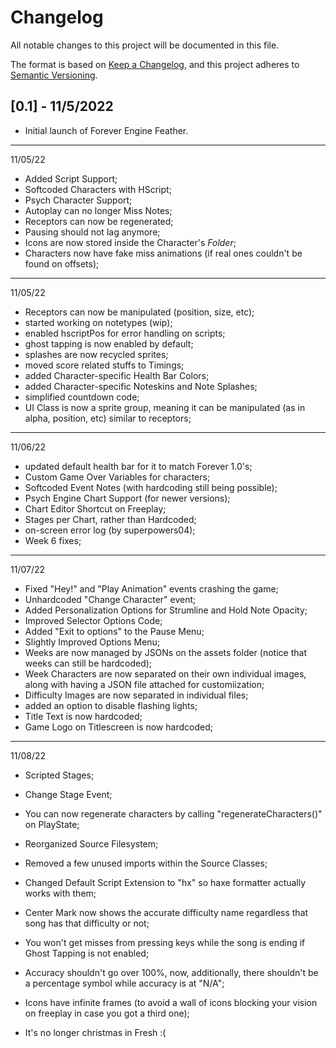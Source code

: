 # Changelog

All notable changes to this project will be documented in this file.

The format is based on [Keep a Changelog](https://keepachangelog.com/en/1.0.0/),
and this project adheres to [Semantic Versioning](https://semver.org/spec/v2.0.0.html).

## [0.1] - 11/5/2022
- Initial launch of Forever Engine Feather.

--------------------------
11/05/22
- Added Script Support;
- Softcoded Characters with HScript;
- Psych Character Support;
- Autoplay can no longer Miss Notes;
- Receptors can now be regenerated;
- Pausing should not lag anymore;
- Icons are now stored inside the Character's *Folder*;
- Characters now have fake miss animations (if real ones couldn't be found on offsets);

--------------------------
11/05/22

- Receptors can now be manipulated (position, size, etc);
- started working on notetypes (wip);
- enabled hscriptPos for error handling on scripts;
- ghost tapping is now enabled by default;
- splashes are now recycled sprites;
- moved score related stuffs to Timings;
- added Character-specific Health Bar Colors;
- added Character-specific Noteskins and Note Splashes;
- simplified countdown code;
- UI Class is now a sprite group, meaning it can be manipulated (as in alpha, position, etc) similar to receptors;

--------------------------
11/06/22

- updated default health bar for it to match Forever 1.0's;
- Custom Game Over Variables for characters;
- Softcoded Event Notes (with hardcoding still being possible);
- Psych Engine Chart Support (for newer versions);
- Chart Editor Shortcut on Freeplay;
- Stages per Chart, rather than Hardcoded;
- on-screen error log (by superpowers04);
- Week 6 fixes;

--------------------------
11/07/22

- Fixed "Hey!" and "Play Animation" events crashing the game;
- Unhardcoded "Change Character" event;
- Added Personalization Options for Strumline and Hold Note Opacity;
- Improved Selector Options Code;
- Added "Exit to options" to the Pause Menu;
- Slightly Improved Options Menu;
- Weeks are now managed by JSONs on the assets folder (notice that weeks can still be hardcoded);
- Week Characters are now separated on their own individual images, along with having a JSON file attached for customiization;
- Difficulty Images are now separated in individual files;
- added an option to disable flashing lights;
- Title Text is now hardcoded;
- Game Logo on Titlescreen is now hardcoded;

--------------------------
11/08/22

- Scripted Stages;
- Change Stage Event;
- You can now regenerate characters by calling "regenerateCharacters()" on PlayState;
- Reorganized Source Filesystem;
- Removed a few unused imports within the Source Classes;
- Changed Default Script Extension to "hx" so haxe formatter actually works with them;

- Center Mark now shows the accurate difficulty name regardless that song has that difficulty or not;
- You won't get misses from pressing keys while the song is ending if Ghost Tapping is not enabled;
- Accuracy shouldn't go over 100%, now, additionally, there shouldn't be a percentage symbol while accuracy is at "N/A";
- Icons have infinite frames (to avoid a wall of icons blocking your vision on freeplay in case you got a third one);
- It's no longer christmas in Fresh :(
